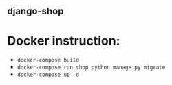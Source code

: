 ## django-shop

# Docker instruction:
- `docker-compose build`
- `docker-compose run shop python manage.py migrate`
- `docker-compose up -d`
